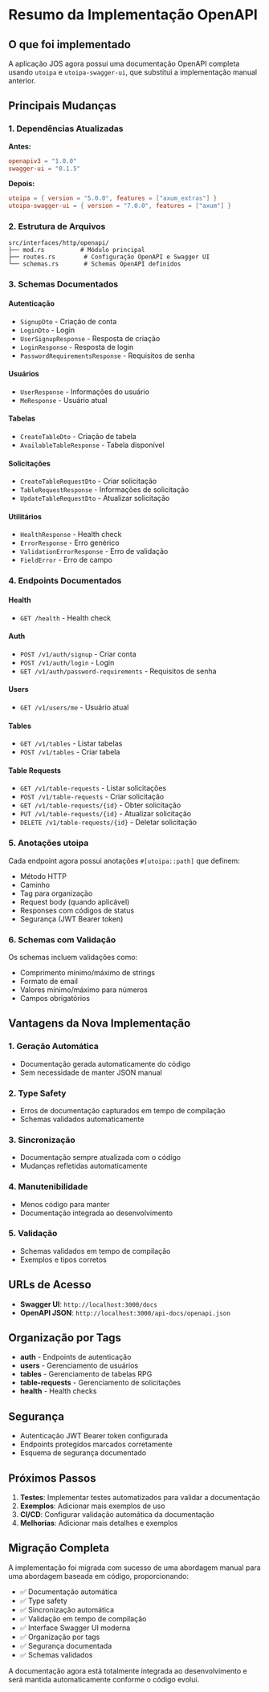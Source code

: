 # Resumo da Implementação OpenAPI

## O que foi implementado

A aplicação JOS agora possui uma documentação OpenAPI completa usando `utoipa` e `utoipa-swagger-ui`, que substitui a implementação manual anterior.

## Principais Mudanças

### 1. Dependências Atualizadas

**Antes:**
```toml
openapiv3 = "1.0.0"
swagger-ui = "0.1.5"
```

**Depois:**
```toml
utoipa = { version = "5.0.0", features = ["axum_extras"] }
utoipa-swagger-ui = { version = "7.0.0", features = ["axum"] }
```

### 2. Estrutura de Arquivos

```
src/interfaces/http/openapi/
├── mod.rs          # Módulo principal
├── routes.rs        # Configuração OpenAPI e Swagger UI
└── schemas.rs       # Schemas OpenAPI definidos
```

### 3. Schemas Documentados

#### Autenticação
- `SignupDto` - Criação de conta
- `LoginDto` - Login
- `UserSignupResponse` - Resposta de criação
- `LoginResponse` - Resposta de login
- `PasswordRequirementsResponse` - Requisitos de senha

#### Usuários
- `UserResponse` - Informações do usuário
- `MeResponse` - Usuário atual

#### Tabelas
- `CreateTableDto` - Criação de tabela
- `AvailableTableResponse` - Tabela disponível

#### Solicitações
- `CreateTableRequestDto` - Criar solicitação
- `TableRequestResponse` - Informações de solicitação
- `UpdateTableRequestDto` - Atualizar solicitação

#### Utilitários
- `HealthResponse` - Health check
- `ErrorResponse` - Erro genérico
- `ValidationErrorResponse` - Erro de validação
- `FieldError` - Erro de campo

### 4. Endpoints Documentados

#### Health
- `GET /health` - Health check

#### Auth
- `POST /v1/auth/signup` - Criar conta
- `POST /v1/auth/login` - Login
- `GET /v1/auth/password-requirements` - Requisitos de senha

#### Users
- `GET /v1/users/me` - Usuário atual

#### Tables
- `GET /v1/tables` - Listar tabelas
- `POST /v1/tables` - Criar tabela

#### Table Requests
- `GET /v1/table-requests` - Listar solicitações
- `POST /v1/table-requests` - Criar solicitação
- `GET /v1/table-requests/{id}` - Obter solicitação
- `PUT /v1/table-requests/{id}` - Atualizar solicitação
- `DELETE /v1/table-requests/{id}` - Deletar solicitação

### 5. Anotações utoipa

Cada endpoint agora possui anotações `#[utoipa::path]` que definem:
- Método HTTP
- Caminho
- Tag para organização
- Request body (quando aplicável)
- Responses com códigos de status
- Segurança (JWT Bearer token)

### 6. Schemas com Validação

Os schemas incluem validações como:
- Comprimento mínimo/máximo de strings
- Formato de email
- Valores mínimo/máximo para números
- Campos obrigatórios

## Vantagens da Nova Implementação

### 1. Geração Automática
- Documentação gerada automaticamente do código
- Sem necessidade de manter JSON manual

### 2. Type Safety
- Erros de documentação capturados em tempo de compilação
- Schemas validados automaticamente

### 3. Sincronização
- Documentação sempre atualizada com o código
- Mudanças refletidas automaticamente

### 4. Manutenibilidade
- Menos código para manter
- Documentação integrada ao desenvolvimento

### 5. Validação
- Schemas validados em tempo de compilação
- Exemplos e tipos corretos

## URLs de Acesso

- **Swagger UI**: `http://localhost:3000/docs`
- **OpenAPI JSON**: `http://localhost:3000/api-docs/openapi.json`

## Organização por Tags

- **auth** - Endpoints de autenticação
- **users** - Gerenciamento de usuários
- **tables** - Gerenciamento de tabelas RPG
- **table-requests** - Gerenciamento de solicitações
- **health** - Health checks

## Segurança

- Autenticação JWT Bearer token configurada
- Endpoints protegidos marcados corretamente
- Esquema de segurança documentado

## Próximos Passos

1. **Testes**: Implementar testes automatizados para validar a documentação
2. **Exemplos**: Adicionar mais exemplos de uso
3. **CI/CD**: Configurar validação automática da documentação
4. **Melhorias**: Adicionar mais detalhes e exemplos

## Migração Completa

A implementação foi migrada com sucesso de uma abordagem manual para uma abordagem baseada em código, proporcionando:

- ✅ Documentação automática
- ✅ Type safety
- ✅ Sincronização automática
- ✅ Validação em tempo de compilação
- ✅ Interface Swagger UI moderna
- ✅ Organização por tags
- ✅ Segurança documentada
- ✅ Schemas validados

A documentação agora está totalmente integrada ao desenvolvimento e será mantida automaticamente conforme o código evolui.
